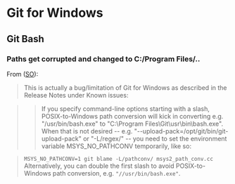# Git for Windows

## Git Bash

### Paths get corrupted and changed to C:/Program Files/..

From ([SO](https://stackoverflow.com/q/48427366/125246)):

> This is actually a bug/limitation of Git for Windows as described in the Release Notes under Known issues:

>> If you specify command-line options starting with a slash, POSIX-to-Windows path conversion will kick in converting e.g. "/usr/bin/bash.exe" to "C:\Program Files\Git\usr\bin\bash.exe". When that is not desired -- e.g. "--upload-pack=/opt/git/bin/git-upload-pack" or "-L/regex/" -- you need to set the environment variable MSYS_NO_PATHCONV temporarily, like so:

> `MSYS_NO_PATHCONV=1 git blame -L/pathconv/ msys2_path_conv.cc`
> Alternatively, you can double the first slash to avoid POSIX-to-Windows path conversion, e.g. `"//usr/bin/bash.exe"`.